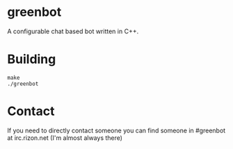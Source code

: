 # greenbot
A configurable chat based bot written in C++.

# Building
    make
    ./greenbot

# Contact
If you need to directly contact someone you can find someone in #greenbot at irc.rizon.net (I'm almost always there)
